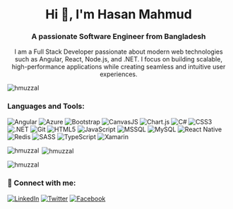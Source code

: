 <h1 align="center">Hi 👋, I'm Hasan Mahmud</h1>
<h3 align="center">A passionate Software Engineer from Bangladesh</h3>

<p align="center">
  I am a Full Stack Developer passionate about modern web technologies such as Angular, React, Node.js, and .NET. I focus on building scalable, high-performance applications while creating seamless and intuitive user experiences.
</p>

<p align="left"> <img src="https://komarev.com/ghpvc/?username=hmuzzal&label=Profile%20views&color=0e75b6&style=flat" alt="hmuzzal" /> </p>

<h3 align="left">Languages and Tools:</h3>
<p>
  <img src="https://img.shields.io/badge/Angular-DD0031?style=flat&logo=angular&logoColor=white" alt="Angular"/>
  <img src="https://img.shields.io/badge/Azure-0078D4?style=flat&logo=microsoft-azure&logoColor=white" alt="Azure"/>
  <img src="https://img.shields.io/badge/Bootstrap-7952B3?style=flat&logo=bootstrap&logoColor=white" alt="Bootstrap"/>
  <img src="https://img.shields.io/badge/CanvasJS-008DD5?style=flat&logo=canvas&logoColor=white" alt="CanvasJS"/>
  <img src="https://img.shields.io/badge/Chart.js-FF6384?style=flat&logo=chartdotjs&logoColor=white" alt="Chart.js"/>
  <img src="https://img.shields.io/badge/C%23-239120?style=flat&logo=c-sharp&logoColor=white" alt="C#"/>
  <img src="https://img.shields.io/badge/CSS3-1572B6?style=flat&logo=css3&logoColor=white" alt="CSS3"/>
  <img src="https://img.shields.io/badge/.NET-512BD4?style=flat&logo=dotnet&logoColor=white" alt=".NET"/>
  <img src="https://img.shields.io/badge/Git-F05032?style=flat&logo=git&logoColor=white" alt="Git"/>
  <img src="https://img.shields.io/badge/HTML5-E34F26?style=flat&logo=html5&logoColor=white" alt="HTML5"/>
  <img src="https://img.shields.io/badge/JavaScript-F7DF1E?style=flat&logo=javascript&logoColor=black" alt="JavaScript"/>
  <img src="https://img.shields.io/badge/MSSQL-CC2927?style=flat&logo=microsoft-sql-server&logoColor=white" alt="MSSQL"/>
  <img src="https://img.shields.io/badge/MySQL-4479A1?style=flat&logo=mysql&logoColor=white" alt="MySQL"/>
  <img src="https://img.shields.io/badge/React_Native-61DAFB?style=flat&logo=react&logoColor=black" alt="React Native"/>
  <img src="https://img.shields.io/badge/Redis-DC382D?style=flat&logo=redis&logoColor=white" alt="Redis"/>
  <img src="https://img.shields.io/badge/SASS-CC6699?style=flat&logo=sass&logoColor=white" alt="SASS"/>
  <img src="https://img.shields.io/badge/TypeScript-3178C6?style=flat&logo=typescript&logoColor=white" alt="TypeScript"/>
  <img src="https://img.shields.io/badge/Xamarin-3498DB?style=flat&logo=xamarin&logoColor=white" alt="Xamarin"/>
</p>

<p><img align="left" src="https://github-readme-stats.vercel.app/api/top-langs?username=hmuzzal&show_icons=true&locale=en&layout=compact" alt="hmuzzal" /></p>

<p>&nbsp;<img align="center" src="https://github-readme-stats.vercel.app/api?username=hmuzzal&show_icons=true&locale=en" alt="hmuzzal" /></p>

<p><img align="center" src="https://github-readme-streak-stats.herokuapp.com/?user=hmuzzal&" alt="hmuzzal" /></p>


<h3 align="left">🔗 Connect with me:</h3>

[![LinkedIn](https://img.shields.io/badge/LinkedIn-0077B5?style=flat-square&logo=linkedin&logoColor=white)](https://www.linkedin.com/in/hmuzzal) 
[![Twitter](https://img.shields.io/badge/Twitter-1DA1F2?style=flat-square&logo=twitter&logoColor=white)](https://twitter.com/)
[![Facebook](https://img.shields.io/badge/Facebook-1877F2?style=flat-square&logo=facebook&logoColor=white)](https://www.facebook.com/qmuzzal)

